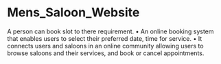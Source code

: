 # Mens_Saloon_Website
A person can book slot to there requirement.
• An online booking system that enables users to select their preferred date, time for service.
• It connects users and saloons in an online community allowing users to browse saloons and their services, and book or
cancel appointments.
